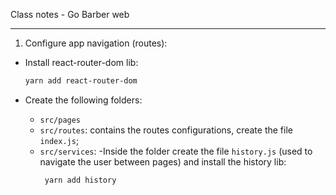 Class notes - Go Barber web

---

1. Configure app navigation (routes):

- Install react-router-dom lib:

  ```sh
  yarn add react-router-dom
  ```

- Create the following folders:
  - `src/pages`
  - `src/routes`: contains the routes configurations, create the file `index.js`;
  - `src/services`:
    -Inside the folder create the file `history.js` (used to navigate the user between pages) and install the history lib:
    ```sh
     yarn add history
    ```
